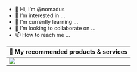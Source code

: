- 👋 Hi, I’m @nomadus
- 👀 I’m interested in ...
- 🌱 I’m currently learning ...
- 💞️ I’m looking to collaborate on ...
- 📫 How to reach me ...

<!---
nomadus/nomadus is a ✨ special ✨ repository because its `README.md` (this file) appears on your GitHub profile.
You can click the Preview link to take a look at your changes.
--->

|🚀 My recommended products & services|
| -------------|
|<a target="_blank" href="https://omnipost.biz/campaigns/find-a-remote-job-520/?type=click&amp;source=applications&amp;sourceId=1"><img align="center" src="https://omnipost.biz/api/posts/1/svg"/></a>|
